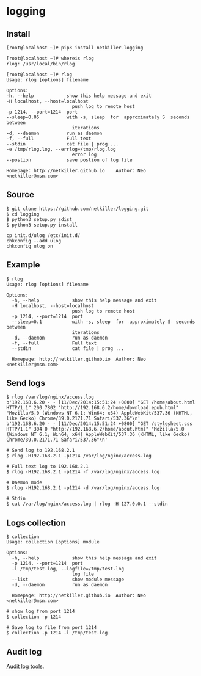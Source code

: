 logging
=======

Install
-------

	[root@localhost ~]# pip3 install netkiller-logging
	
	[root@localhost ~]# whereis rlog 
	rlog: /usr/local/bin/rlog

	[root@localhost ~]# rlog 
	Usage: rlog [options] filename

	Options:
	-h, --help            show this help message and exit
	-H localhost, --host=localhost
							push log to remote host
	-p 1214, --port=1214  port
	--sleep=0.05          with -s, sleep  for  approximately S  seconds between
							iterations
	-d, --daemon          run as daemon
	-f, --full            Full text
	--stdin               cat file | prog ...
	-e /tmp/rlog.log, --errlog=/tmp/rlog.log
							error log
	--postion             save postion of log file

	Homepage: http://netkiller.github.io	Author: Neo <netkiller@msn.com>

Source 
------

	$ git clone https://github.com/netkiller/logging.git
	$ cd logging
	$ python3 setup.py sdist
	$ python3 setup.py install
	
	cp init.d/ulog /etc/init.d/
	chkconfig --add ulog
	chkconfig ulog on
	
Example
-----

	$ rlog
	Usage: rlog [options] filename

	Options:
	  -h, --help            show this help message and exit
	  -H localhost, --host=localhost
							push log to remote host
	  -p 1214, --port=1214  port
	  --sleep=0.1           with -s, sleep  for  approximately S  seconds between
							iterations
	  -d, --daemon          run as daemon
	  -f, --full            Full text
	  --stdin               cat file | prog ...

	  Homepage: http://netkiller.github.io	Author: Neo <netkiller@msn.com>

Send logs
-----

	$ rlog /var/log/nginx/access.log
	b'192.168.6.20 - - [11/Dec/2014:15:51:24 +0800] "GET /home/about.html HTTP/1.1" 200 7802 "http://192.168.6.2/home/download.epub.html" "Mozilla/5.0 (Windows NT 6.1; Win64; x64) AppleWebKit/537.36 (KHTML, like Gecko) Chrome/39.0.2171.71 Safari/537.36"\n'
	b'192.168.6.20 - - [11/Dec/2014:15:51:24 +0800] "GET /stylesheet.css HTTP/1.1" 304 0 "http://192.168.6.2/home/about.html" "Mozilla/5.0 (Windows NT 6.1; Win64; x64) AppleWebKit/537.36 (KHTML, like Gecko) Chrome/39.0.2171.71 Safari/537.36"\n'
	
	# Send log to 192.168.2.1
	$ rlog -H192.168.2.1 -p1214 /var/log/nginx/access.log	
	
	# Full text log to 192.168.2.1
	$ rlog -H192.168.2.1 -p1214 -f /var/log/nginx/access.log	
	
	# Daemon mode
	$ rlog -H192.168.2.1 -p1214 -d /var/log/nginx/access.log
	
	# Stdin
	$ cat /var/log/nginx/access.log | rlog -H 127.0.0.1 --stdin

Logs collection
-----
	$ collection 
	Usage: collection [options] module

	Options:
	  -h, --help            show this help message and exit
	  -p 1214, --port=1214  port
	  -l /tmp/test.log, --logfile=/tmp/test.log
							log file
	  --list                show module message
	  -d, --daemon          run as daemon

	  Homepage: http://netkiller.github.io	Author: Neo <netkiller@msn.com>
	
	# show log from port 1214
	$ collection -p 1214
	
	# Save log to file from port 1214
	$ collection -p 1214 -l /tmp/test.log
	
Audit log
------
[Audit log tools](doc/auditlog.md).
